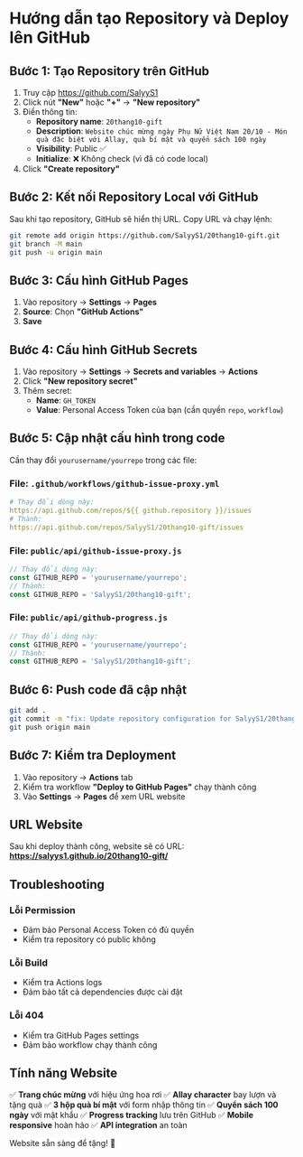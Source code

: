 # Hướng dẫn tạo Repository và Deploy lên GitHub

## Bước 1: Tạo Repository trên GitHub

1. Truy cập https://github.com/SalyyS1
2. Click nút **"New"** hoặc **"+"** → **"New repository"**
3. Điền thông tin:
   - **Repository name**: `20thang10-gift`
   - **Description**: `Website chúc mừng ngày Phụ Nữ Việt Nam 20/10 - Món quà đặc biệt với Allay, quà bí mật và quyển sách 100 ngày`
   - **Visibility**: Public ✅
   - **Initialize**: ❌ Không check (vì đã có code local)
4. Click **"Create repository"**

## Bước 2: Kết nối Repository Local với GitHub

Sau khi tạo repository, GitHub sẽ hiển thị URL. Copy URL và chạy lệnh:

```bash
git remote add origin https://github.com/SalyyS1/20thang10-gift.git
git branch -M main
git push -u origin main
```

## Bước 3: Cấu hình GitHub Pages

1. Vào repository → **Settings** → **Pages**
2. **Source**: Chọn **"GitHub Actions"**
3. **Save**

## Bước 4: Cấu hình GitHub Secrets

1. Vào repository → **Settings** → **Secrets and variables** → **Actions**
2. Click **"New repository secret"**
3. Thêm secret:
   - **Name**: `GH_TOKEN`
   - **Value**: Personal Access Token của bạn (cần quyền `repo`, `workflow`)

## Bước 5: Cập nhật cấu hình trong code

Cần thay đổi `yourusername/yourrepo` trong các file:

### File: `.github/workflows/github-issue-proxy.yml`
```yaml
# Thay đổi dòng này:
https://api.github.com/repos/${{ github.repository }}/issues
# Thành:
https://api.github.com/repos/SalyyS1/20thang10-gift/issues
```

### File: `public/api/github-issue-proxy.js`
```javascript
// Thay đổi dòng này:
const GITHUB_REPO = 'yourusername/yourrepo';
// Thành:
const GITHUB_REPO = 'SalyyS1/20thang10-gift';
```

### File: `public/api/github-progress.js`
```javascript
// Thay đổi dòng này:
const GITHUB_REPO = 'yourusername/yourrepo';
// Thành:
const GITHUB_REPO = 'SalyyS1/20thang10-gift';
```

## Bước 6: Push code đã cập nhật

```bash
git add .
git commit -m "fix: Update repository configuration for SalyyS1/20thang10-gift"
git push origin main
```

## Bước 7: Kiểm tra Deployment

1. Vào repository → **Actions** tab
2. Kiểm tra workflow **"Deploy to GitHub Pages"** chạy thành công
3. Vào **Settings** → **Pages** để xem URL website

## URL Website

Sau khi deploy thành công, website sẽ có URL:
**https://salyys1.github.io/20thang10-gift/**

## Troubleshooting

### Lỗi Permission
- Đảm bảo Personal Access Token có đủ quyền
- Kiểm tra repository có public không

### Lỗi Build
- Kiểm tra Actions logs
- Đảm bảo tất cả dependencies được cài đặt

### Lỗi 404
- Kiểm tra GitHub Pages settings
- Đảm bảo workflow chạy thành công

## Tính năng Website

✅ **Trang chúc mừng** với hiệu ứng hoa rơi
✅ **Allay character** bay lượn và tặng quà
✅ **3 hộp quà bí mật** với form nhập thông tin
✅ **Quyển sách 100 ngày** với mật khẩu
✅ **Progress tracking** lưu trên GitHub
✅ **Mobile responsive** hoàn hảo
✅ **API integration** an toàn

Website sẵn sàng để tặng! 💝
